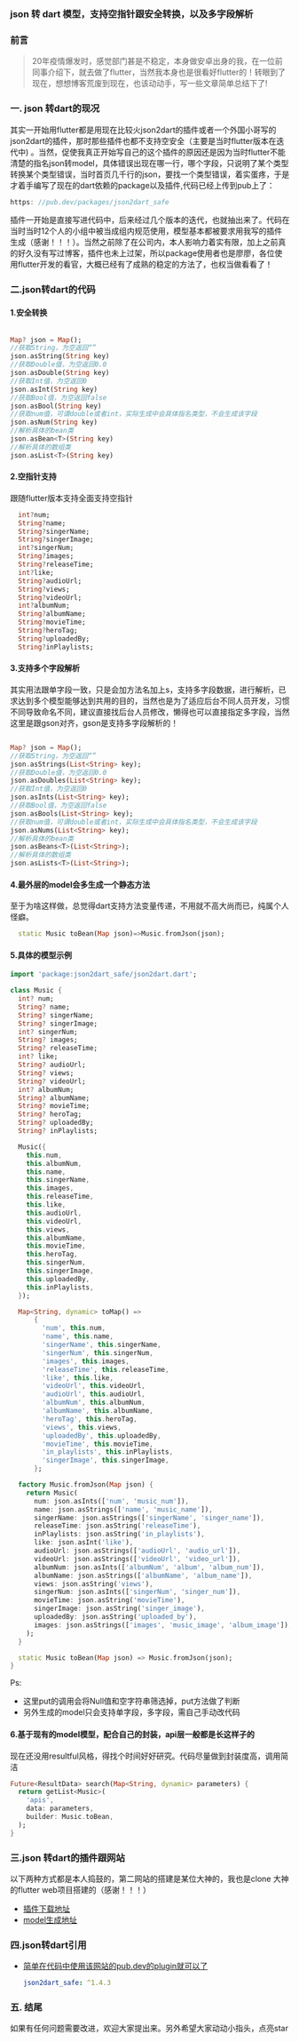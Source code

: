 ### json 转 dart 模型，支持空指针跟安全转换，以及多字段解析

### 前言

> 20年疫情爆发时，感觉部门甚是不稳定，本身做安卓出身的我，在一位前同事介绍下，就去做了flutter，当然我本身也是很看好flutter的！转眼到了现在，想想博客荒废到现在，也该动动手，写一些文章简单总结下了!

### 一. json 转dart的现况

其实一开始用flutter都是用现在比较火json2dart的插件或者一个外国小哥写的json2dart的插件，那时那些插件也都不支持空安全（主要是当时flutter版本在迭代中)
。当然，促使我真正开始写自己的这个插件的原因还是因为当时flutter不能清楚的指名json转model，具体错误出现在哪一行，哪个字段，只说明了某个类型转换某个类型错误，当时首页几千行的json，要找一个类型错误，着实蛋疼，于是才着手编写了现在的dart依赖的package以及插件,代码已经上传到pub上了：

```dart
https: //pub.dev/packages/json2dart_safe
```

插件一开始是直接写进代码中，后来经过几个版本的迭代，也就抽出来了。代码在当时当时12个人的小组中被当成组内规范使用，模型基本都被要求用我写的插件生成（感谢！！！）。当然之前除了在公司内，本人影响力着实有限，加上之前真的好久没有写过博客，插件也未上过架，所以package使用者也是廖廖，各位使用flutter开发的看官，大概已经有了成熟的稳定的方法了，也权当做看看了！

### 二.json转dart的代码

#### 1.安全转换

```dart

Map? json = Map();
//获取String，为空返回“”
json.asString(String key)
//获取Double值，为空返回0.0
json.asDouble(String key)
//获取Int值，为空返回0
json.asInt(String key)
//获取Bool值，为空返回false
json.asBool(String key)
//获取num值，可谓double或者int，实际生成中会具体指名类型，不会生成该字段
json.asNum(String key)
//解析具体的bean类
json.asBean<T>(String key)
//解析具体的数组类
json.asList<T>(String key)
```

#### 2.空指针支持

跟随flutter版本支持全面支持空指针

```dart
  int?num;
  String?name;
  String?singerName;
  String?singerImage;
  int?singerNum;
  String?images;
  String?releaseTime;
  int?like;
  String?audioUrl;
  String?views;
  String?videoUrl;
  int?albumNum;
  String?albumName;
  String?movieTime;
  String?heroTag;
  String?uploadedBy;
  String?inPlaylists;
```

#### 3.支持多个字段解析

其实用法跟单字段一致，只是会加方法名加上s，支持多字段数据，进行解析，已求达到多个模型能够达到共用的目的，当然也是为了适应后台不同人员开发，习惯不同导致命名不同，建议直接找后台人员修改，懒得也可以直接指定多字段，当然这里是跟gson对齐，gson是支持多字段解析的！

```dart

Map? json = Map();
//获取String，为空返回“”
json.asStrings(List<String> key);
//获取Double值，为空返回0.0
json.asDoubles(List<String> key);
//获取Int值，为空返回0
json.asInts(List<String> key);
//获取Bool值，为空返回false
json.asBools(List<String> key);
//获取num值，可谓double或者int，实际生成中会具体指名类型，不会生成该字段
json.asNums(List<String> key);
//解析具体的bean类
json.asBeans<T>(List<String>);
//解析具体的数组类
json.asLists<T>(List<String>);
```

#### 4.最外层的model会多生成一个静态方法

至于为啥这样做，总觉得dart支持方法变量传递，不用就不高大尚而已，纯属个人怪癖。

```dart
  static Music toBean(Map json)=>Music.fromJson(json);
```

#### 5.具体的模型示例

```dart
import 'package:json2dart_safe/json2dart.dart';

class Music {
  int? num;
  String? name;
  String? singerName;
  String? singerImage;
  int? singerNum;
  String? images;
  String? releaseTime;
  int? like;
  String? audioUrl;
  String? views;
  String? videoUrl;
  int? albumNum;
  String? albumName;
  String? movieTime;
  String? heroTag;
  String? uploadedBy;
  String? inPlaylists;

  Music({
    this.num,
    this.albumNum,
    this.name,
    this.singerName,
    this.images,
    this.releaseTime,
    this.like,
    this.audioUrl,
    this.videoUrl,
    this.views,
    this.albumName,
    this.movieTime,
    this.heroTag,
    this.singerNum,
    this.singerImage,
    this.uploadedBy,
    this.inPlaylists,
  });

  Map<String, dynamic> toMap() =>
      {
        'num', this.num,
        'name', this.name,
        'singerName', this.singerName,
        'singerNum', this.singerNum,
        'images', this.images,
        'releaseTime', this.releaseTime,
        'like', this.like,
        'videoUrl', this.videoUrl,
        'audioUrl', this.audioUrl,
        'albumNum', this.albumNum,
        'albumName', this.albumName,
        'heroTag', this.heroTag,
        'views', this.views,
        'uploadedBy', this.uploadedBy,
        'movieTime', this.movieTime,
        'in_playlists', this.inPlaylists,
        'singerImage', this.singerImage,
      };

  factory Music.fromJson(Map json) {
    return Music(
      num: json.asInts(['num', 'music_num']),
      name: json.asStrings(['name', 'music_name']),
      singerName: json.asStrings(['singerName', 'singer_name']),
      releaseTime: json.asString('releaseTime'),
      inPlaylists: json.asString('in_playlists'),
      like: json.asInt('like'),
      audioUrl: json.asStrings(['audioUrl', 'audio_url']),
      videoUrl: json.asStrings(['videoUrl', 'video_url']),
      albumNum: json.asInts(['albumNum', 'album', 'album_num']),
      albumName: json.asStrings(['albumName', 'album_name']),
      views: json.asString('views'),
      singerNum: json.asInts(['singerNum', 'singer_num']),
      movieTime: json.asString('movieTime'),
      singerImage: json.asString('singer_image'),
      uploadedBy: json.asString('uploaded_by'),
      images: json.asStrings(['images', 'music_image', 'album_image']),
    );
  }

  static Music toBean(Map json) => Music.fromJson(json);
}
```

Ps:

- 这里put的调用会将Null值和空字符串筛选掉，put方法做了判断
- 另外生成的model只会支持单字段，多字段，需自己手动改代码

#### 6.基于现有的model模型，配合自己的封装，api层一般都是长这样子的

现在还没用resultful风格，得找个时间好好研究。代码尽量做到封装度高，调用简洁

```dart
Future<ResultData> search(Map<String, dynamic> parameters) {
  return getList<Music>(
    'apis',
    data: parameters,
    builder: Music.toBean,
  );
}
```

### 三.json 转dart的插件跟网站

以下两种方式都是本人捣鼓的，第二网站的搭建是某位大神的，我也是clone 大神的flutter web项目搭建的（感谢！！！）

- [插件下载地址](https://github.com/fastcode555/JsonBeanGenerator/tree/master/publish_version)
- [model生成地址](https://fastcode555.github.io/#tools/Json2DartPage)

### 四.json转dart引用

- [简单在代码中使用该网站的pub.dev的plugin就可以了](https://pub.dev/packages/json2dart_safe)

  ```yaml
  json2dart_safe: ^1.4.3
  ```

### 五. 结尾

如果有任何问题需要改进，欢迎大家提出来。另外希望大家动动小指头，点亮star
